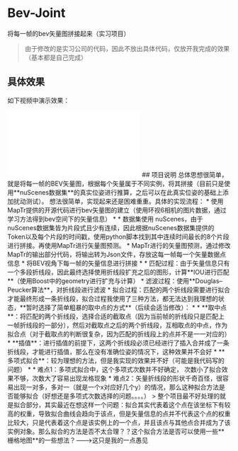 # Bev-Joint
将每一帧的bev矢量图拼接起来（实习项目）
> 由于修改的是实习公司的代码，因此不放出具体代码，仅放开我完成的效果（基本都是自己完成）
## 具体效果
如下视频中演示效果：
<iframe src="//player.bilibili.com/player.html?aid=274701012&bvid=BV16F411Z7jX&cid=1233046265&page=1" scrolling="no" border="0" frameborder="no" framespacing="0" allowfullscreen="true"> </iframe>
## 项目说明
总体思想很简单，就是将每一帧的BEV矢量图，根据每个矢量属于不同实例，将其拼接（目前只是使用**nuScenes数据集**的真实位姿进行推算，之后可以在此真实位姿的基础上添加扰动测试）。
想法很简单，实现起来还是困难重重。具体的实现流程：
* 使用MapTr提供的开源代码进行bev矢量图的建立（使用环视6相机的图片数据，通过学习方法得到bev空间下的矢量信息）
* * 数据集使用 nuScenes，由于nuScenes数据集皆为片段式且少有连续，因此根据nuScenes数据集提供的Token以及每个片段的时间戳，使用python脚本找到其中连续时间最长的8个片段进行拼接。再使用MapTr进行矢量图预测。
  * MapTr进行的矢量图预测，通过修改MapTr的输出部分代码，将输出转为Json文件，存放这每一帧每一个矢量数据点信息
* 将BEV视角下每一帧的矢量信息进行拼接
* * 匹配过程：由于矢量信息只有一个多段折线段，因此最终选择使用折线段扩充之后的图形，计算**IOU进行匹配**（使用Boost中的geometry进行扩充与计算）
  * 滤波过程：使用**Douglas–Peucker算法**，对折线段进行滤波
  * 拟合过程：匹配的两个折线段需要进行拟合才能最终形成一条折线段，拟合过程我使用了三种方法，都无法达到我理想的状态，**暂时选择了简单粗暴的取中点的方式**（后续会适当修改）：
  * * **取中点**：将匹配的两个折线段，选择合适的截取点（因为当前帧的折线段只是匹配上一帧折线段的一部分），然后对截取点之后的两个折线段，互相取点的中点，作为拟合点（对于截取点的判断很复杂，因为匹配的折线段上的点并不是一一对应的）
    * **插值**：进行插值的前提下，这两个折线段必须已经进行了插入合并成了一条折线段，才能进行插值，那么在没有准确位姿的情况下，这种效果并不会好
    * **多项式拟合**：较为理想的方法，但是我实现的效果并不好（可能是我代码写的问题）
    * * 难点1：多项式拟合中，这个多项式次数并不好确定， 次数小了拟合效果不够，次数大了容易出现龙格现象
      * 难点2：矢量折线段的形状千奇百怪，很容易出现一对多，多对一（就是一个x对应好几个y）的情况，那么这种拟合方法是否能够拟合（好想还是多项式次数选择的问题。。。。）
> 整个项目最不好处理的就是拟合部分，其实最近在想这样一个问题：拟合其实代表着这个点在该坐标下有较高的权重，导致拟合曲线会趋向于该点，但是矢量信息的点并不代表这个点的权重比较大，只是代表着这个点是该实例上的一个点，并且该点与其他点合并成为了该实例对象。那么拟合的方法是否不太合理？？这个拟合方法是否可以使用一些**栅格地图**的一些想法？--->这只是我的一点愚见     
